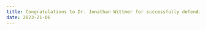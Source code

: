 ```yaml
---
title: Congratulations to Dr. Jonathan Wittmer for successfully defending his PhD in May 2023!!
date: 2023-21-06
---
```




<!--more-->

<!--Interested Candidates:

[Please contact by filling the form for more details.](https://phoices.netlify.app/contact/)

Please provide a short CV and your research experience while contacting.-->